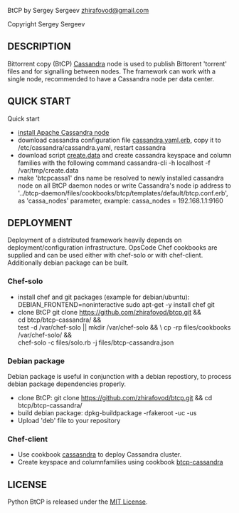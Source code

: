BtCP by Sergey Sergeev <zhirafovod@gmail.com>

Copyright Sergey Sergeev

DESCRIPTION
-----------

Bittorrent copy (BtCP) [Cassandra](http://cassandra.apache.org/) node is used to publish Bittorent 'torrent' files and for signalling between nodes. The framework can work with a single node, recommended to have a Cassandra node per data center.

QUICK START
-----------

Quick start
 * [install Apache Cassandra node](http://wiki.apache.org/cassandra/GettingStarted)
 * download cassandra configuration file [cassandra.yaml.erb](), copy it to /etc/cassandra/cassandra.yaml, restart cassandra
 * download script [create.data]() and create cassandra keyspace and column families with the following command
    cassandra-cli -h localhost -f /var/tmp/create.data
 * make 'btcpcassa1' dns name be resolved to newly installed cassandra node on all BtCP daemon nodes or write Cassandra's node ip address to '../btcp-daemon/files/cookbooks/btcp/templates/default/btcp.conf.erb', as 'cassa_nodes' parameter, example:
    cassa_nodes = 192.168.1.1:9160

DEPLOYMENT
-----------

Deployment of a distributed framework heavily depends on deployment/configuration infrastructure. OpsCode Chef cookbooks are supplied and can be used either with chef-solo or with chef-client. Additionally debian package can be built. 

### Chef-solo

 * install chef and git packages (example for debian/ubuntu):
    DEBIAN_FRONTEND=noninteractive sudo apt-get -y install chef git
 * clone BtCP 
    git clone https://github.com/zhirafovod/btcp.git && \
    cd btcp/btcp-cassandra/ && \
    test -d /var/chef-solo || mkdir /var/chef-solo && \ 
    cp -rp files/cookbooks /var/chef-solo/ && \
    chef-solo -c files/solo.rb -j files/btcp-cassandra.json

### Debian package

Debian package is useful in conjunction with a debian repostiory, to process debian package dependencies properly.

 * clone BtCP:
    git clone https://github.com/zhirafovod/btcp.git && cd btcp/btcp-cassandra/
 * build debian package:
    dpkg-buildpackage -rfakeroot -uc -us 
 * Upload 'deb' file to your repository

### Chef-client

 * Use cookbook [cassasndra](http://community.opscode.com/cookbooks/cassandra/) to deploy Cassandra cluster. 
 * Create keyspace and columnfamilies using cookbook [btcp-cassandra](https://github.com/zhirafovod/btcp/tree/master/btcp-cassandra/files/cookbooks/btcp-cassandra) 

LICENSE
-----------
Python BtCP is released under the [MIT License](http://www.opensource.org/licenses/MIT).
